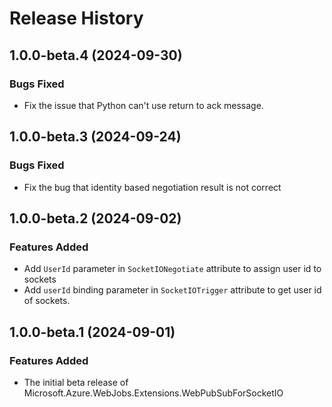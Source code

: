 # Release History

## 1.0.0-beta.4 (2024-09-30)

### Bugs Fixed

- Fix the issue that Python can't use return to ack message.

## 1.0.0-beta.3 (2024-09-24)

### Bugs Fixed

- Fix the bug that identity based negotiation result is not correct

## 1.0.0-beta.2 (2024-09-02)

### Features Added

- Add `UserId` parameter in `SocketIONegotiate` attribute to assign user id to sockets
- Add `userId` binding parameter in `SocketIOTrigger` attribute to get user id of sockets.

## 1.0.0-beta.1 (2024-09-01)
### Features Added
- The initial beta release of Microsoft.Azure.WebJobs.Extensions.WebPubSubForSocketIO
